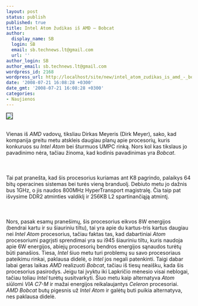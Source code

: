 ```yaml
---
layout: post
status: publish
published: true
title: Intel Atom žudikas iš AMD – Bobcat
author:
  display_name: SB
  login: SB
  email: sb.technews.lt@gmail.com
  url: ''
author_login: SB
author_email: sb.technews.lt@gmail.com
wordpress_id: 2168
wordpress_url: http://localhost/site/new/intel_atom_zudikas_is_amd_-_bobcat/
date: '2008-07-21 16:08:28 +0300'
date_gmt: '2008-07-21 16:08:28 +0300'
categories:
- Naujienos
---
```

<div class="imgright"><img src="http://tbn0.google.com/images?q=tbn:CqO29Biy-zNe1M:http://caminhandolivre.files.wordpress.com/2008/03/amd-logo.png" border="1"></div>
<p><br>Vienas iš <i>AMD</i> vadovų, tiksliau Dirkas Meyeris (Dirk Meyer), sako, kad kompanija greitu metu atskleis daugiau planų apie procesorių, kuris konkuruos su <i>Intel Atom</i> bei šturmuos UMPC rinką. Nors kol kas tikslaus jo pavadinimo nėra, tačiau žinoma, kad kodinis pavadinimas yra <i>Bobcat</i>.<br />
<br><br />
<br>Tai pat pranešta, kad šis procesorius kuriamas ant K8 pagrindo, palaikys 64 bitų operacines sistemas bei turės vieną branduolį. Debiuto metu jo dažnis bus 1GHz, o jis naudos 800MHz HyperTransport magistralę. Čia taip pat išvysime DDR2 atminties valdiklį ir 256KB L2 spartinančiąją atmintį.<br />
<br><br />
<br>Nors, pasak esamų pranešimų, šis procesorius eikvos 8W energijos (bendrai kartu ir su šiauriniu tiltu), tai yra apie du kartus-tris kartus daugiau nei <i>Intel Atom</i> procesorius, tačiau faktas tas, kad dabartiniai <i>Atom</i> procesoriumi pagrįsti sprendimai yra su i945 šiauriniu tiltu, kuris naudoja apie 6W energijos, abiejų procesorių bendros energijos sąnaudos turėtų būti panašios. Tiesa, <i>Intel</i> šiuo metu turi problemų su savo procesoriaus pateikimu rinkai, paklausa didelė, o <i>Intel</i> jos negali patenkinti. Taigi dabar labai geras laikas <i>AMD</i> realizuoti <i>Bobcat</i>, tačiau iš tiesų neaišku, kada šis procesorius pasirodys. Jeigu tai įvyktu iki Lapkričio mėnesio visai neblogai, tačiau toliau <i>Intel</i> turėtų susitvarkyti. Šiuo metu kaip alternatyva <i>Atom</i> siūlomi <i>VIA C7-M</i> ir mažai energijos reikalaujantys <i>Celeron</i> procesoriai. <i>AMD Bobcat</i> butų pigesnis už <i>Intel Atom</i> ir galėtų buti puikia alternatyva, nes paklausa didelė.<br />
<br></p>
